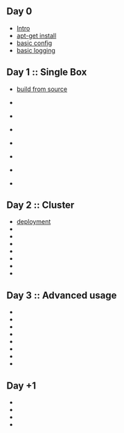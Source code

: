 
## Day 0

 * [Intro]()
 * [apt-get install]()
 * [basic config]()
 * [basic logging]()

## Day 1 :: Single Box

 * [build from source](./suricata/day_1/BuildFromSource.md)

 * []()
 * []()
 * []()
 * []()
 * []()
 * []()
 * []()

## Day 2 :: Cluster

* [deployment]()
* []()
* []()
* []()
* []()
* []()
* []()
* []()



## Day 3 :: Advanced usage

* []()
* []()
* []()
* []()
* []()
* []()
* []()
* []()

## Day +1

* []()
* []()
* []()
* []()
